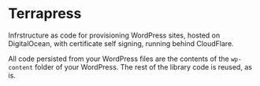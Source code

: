 # Terrapress

Infrstructure as code for provisioning WordPress sites,
hosted on DigitalOcean, with certificate self signing,
running behind CloudFlare.

All code persisted from your WordPress files are the contents
of the `wp-content` folder of your WordPress. The rest of
the library code is reused, as is.